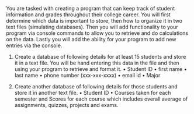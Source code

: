 You are tasked with creating a program that can keep track of student information and grades throughout their college career. You will first determine which data is important to store, then how to organize it in two text files (simulating databases). Then you will add functionality to your program via console commands to allow you to retrieve and do calculations on the data. Lastly you will add the ability for your program to add new entries via the console.

 

1. Create a database of following details for at least 15 students and store it in a text file. You will be hand entering this data in the file and then using your program to retrieve and format it.
• Student ID
• first name
• last name
• phone number (xxx-xxx-xxxx)
• email id
• Major

 

2. Create another database of following details for those students and store it in another text file.
• Student ID
• Courses taken for each semester and Scores for each course which includes overall average of assignments, quizzes, projects and exams.
